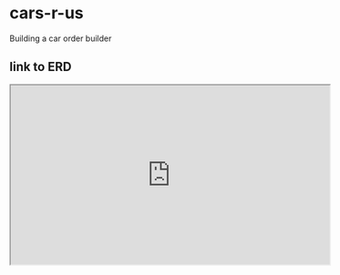 # cars-r-us
Building a car order builder

<h2>link to ERD</h2>
<iframe width="560" height="315" src='https://dbdiagram.io/embed/610810fa2ecb310fc3ba2c04'> </iframe>
